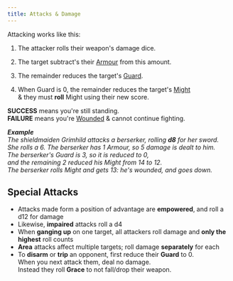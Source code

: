 ```yaml
---
title: Attacks & Damage
---
```


Attacking works like this:

1. The attacker rolls their weapon's damage dice.

2. The target subtract's their [Armour](/rules/fighting/armour) from this
   amount.

3. The remainder reduces the target's [Guard](/rules/fighting/Guard).

4. When Guard is 0, the remainder reduces the target's
   [Might](/rules/ability-scores)  
   & they must **roll** Might using their new score.

**SUCCESS** means you're still standing.  
**FAILURE** means you're [Wounded](/rules/fighting/wounds) & cannot continue
fighting.

**_Example_**  
_The shieldmaiden Grimhild attacks a berserker, rolling **d8** for her sword._  
_She rolls a 6. The berserker has 1 Armour, so 5 damage is dealt to him._  
_The berserker's Guard is 3, so it is reduced to 0,_  
_and the remaining 2 reduced his Might from 14 to 12._  
_The berserker rolls Might and gets 13: he's wounded, and goes down._

## Special Attacks

-   Attacks made form a position of advantage are **empowered**, and roll a d12
    for damage
-   Likewise, **impaired** attacks roll a d4
-   When **ganging up** on one target, all attackers roll damage and **only the
    highest** roll counts
-   **Area** attacks affect multiple targets; roll damage **separately** for
    each
-   To **disarm** or **trip** an opponent, first reduce their **Guard** to 0.  
    When you next attack them, deal no damage.  
    Instead they roll **Grace** to not fall/drop their weapon.
